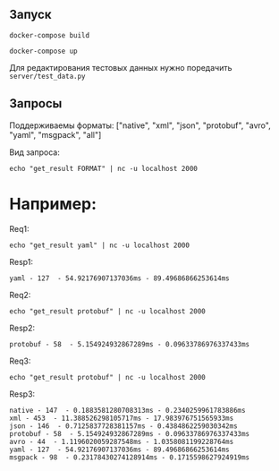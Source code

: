 ## Запуск

```
docker-compose build
```

```
docker-compose up
```


Для редактирования тестовых данных нужно поредачить ```server/test_data.py```
## Запросы


Поддерживаемы форматы: ["native", "xml", "json", "protobuf", "avro", "yaml", "msgpack", "all"]

Вид запроса:
```
echo "get_result FORMAT" | nc -u localhost 2000
```

# Например:
Req1:
```
echo "get_result yaml" | nc -u localhost 2000
```

Resp1:
```
yaml - 127  - 54.92176907137036ms - 89.49686866253614ms
```

Req2:
```
echo "get_result protobuf" | nc -u localhost 2000
```
Resp2:
```
protobuf - 58  - 5.154924932867289ms - 0.09633786976337433ms
```

Req3:
```
echo "get_result protobuf" | nc -u localhost 2000
```
Resp3:
```
native - 147  - 0.1883581280708313ms - 0.2340259961783886ms
xml - 453  - 11.388526298105717ms - 17.983976751565933ms
json - 146  - 0.7125837728381157ms - 0.4384862259030342ms
protobuf - 58  - 5.154924932867289ms - 0.09633786976337433ms
avro - 44  - 1.1196020059287548ms - 1.0358081199228764ms
yaml - 127  - 54.92176907137036ms - 89.49686866253614ms
msgpack - 98  - 0.23178430274128914ms - 0.1715598627924919ms
```